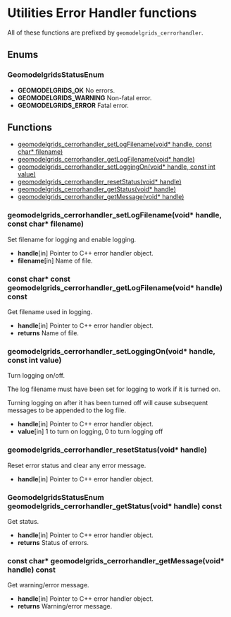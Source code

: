 # Utilities Error Handler functions

All of these functions are prefixed by `geomodelgrids_cerrorhandler`.

## Enums

### GeomodelgridsStatusEnum

* **GEOMODELGRIDS_OK** No errors.
* **GEOMODELGRIDS_WARNING** Non-fatal error.
* **GEOMODELGRIDS_ERROR** Fatal error.

## Functions

* [geomodelgrids_cerrorhandler_setLogFilename(void* handle, const char* filename)](#geomodelgrids_cerrorhandler_setlogfilenamevoid-handle-const-char-filename)
* [geomodelgrids_cerrorhandler_getLogFilename(void* handle)](#const-char-const-geomodelgrids_cerrorhandler_getlogfilenamevoid-handle-const)
* [geomodelgrids_cerrorhandler_setLoggingOn(void* handle, const int value)](#geomodelgrids_cerrorhandler_setloggingonvoid-handle-const-int-value)
* [geomodelgrids_cerrorhandler_resetStatus(void* handle)](#geomodelgrids_cerrorhandler_resetstatusvoid-handle)
* [geomodelgrids_cerrorhandler_getStatus(void* handle)](#geomodelgridsstatusenum-geomodelgrids_cerrorhandler_getstatusvoid-handle-const)
* [geomodelgrids_cerrorhandler_getMessage(void* handle)](#const-char-geomodelgrids_cerrorhandler_getmessagevoid-handle-const)


### geomodelgrids_cerrorhandler_setLogFilename(void* handle, const char* filename)

Set filename for logging and enable logging.

* **handle**[in] Pointer to C++ error handler object.
* **filename**[in] Name of file.


### const char* const geomodelgrids_cerrorhandler_getLogFilename(void* handle) const

Get filename used in logging.

* **handle**[in] Pointer to C++ error handler object.
* **returns** Name of file.


### geomodelgrids_cerrorhandler_setLoggingOn(void* handle, const int value)

Turn logging on/off.

The log filename must have been set for logging to work if it is
turned on.

Turning logging on after it has been turned off will cause subsequent
messages to be appended to the log file.

* **handle**[in] Pointer to C++ error handler object.
* **value**[in] 1 to turn on logging, 0 to turn logging off


### geomodelgrids_cerrorhandler_resetStatus(void* handle)

Reset error status and clear any error message.

* **handle**[in] Pointer to C++ error handler object.


### GeomodelgridsStatusEnum geomodelgrids_cerrorhandler_getStatus(void* handle) const

Get status.

* **handle**[in] Pointer to C++ error handler object.
* **returns** Status of errors.


### const char* geomodelgrids_cerrorhandler_getMessage(void* handle) const 

Get warning/error message.

* **handle**[in] Pointer to C++ error handler object.
* **returns** Warning/error message.
